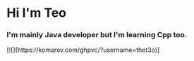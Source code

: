 <h1>Hi I'm Teo</h1>
<h3>I'm mainly Java developer but I'm learning Cpp too.</h3>
[![](https://komarev.com/ghpvc/?username=thet3o)]
